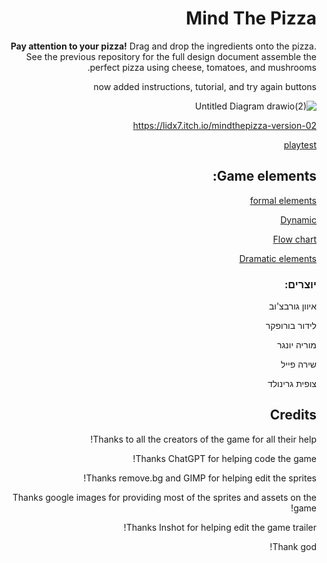 <div dir='rtl' lang='he'>

# Mind The Pizza

**Pay attention to your pizza!**
Drag and drop the ingredients onto the pizza.
See the previous repository for the full design document 
assemble the perfect pizza using cheese, tomatoes, and mushrooms.

now added instructions, tutorial, and try again buttons

![Untitled Diagram drawio(2)](https://github.com/user-attachments/assets/5309393a-09ac-470a-a41e-74f93fb7863c)


https://lidx7.itch.io/mindthepizza-version-02

[playtest
](https://github.com/Gamedev-Projects-2025/mindThePizza/blob/main/playtest.md)


## Game elements:
[formal elements
](https://github.com/Gamedev-Projects-2025/mindThePizza/blob/main/formal-elements.md)

[Dynamic](https://github.com/Gamedev-Projects-2025/mindThePizza/blob/main/dynamic.md)

[Flow chart
](https://github.com/Gamedev-Projects-2025/mindThePizza/blob/main/flow_chart.pdf)

[Dramatic elements
](https://github.com/Gamedev-Projects-2025/mindThePizza/blob/main/dramatic-elements.md)
### יוצרים:
איוון גורבצ'וב  

לידור בורופקר  

מוריה יונגר  

שירה פייל  

צופית גרינולד  

## Credits

Thanks to all the creators of the game for all their help!

Thanks ChatGPT for helping code the game!

Thanks remove.bg and GIMP for helping edit the sprites!

Thanks google images for providing most of the sprites and assets on the game!

Thanks Inshot for helping edit the game trailer!

Thank god!

</div>
